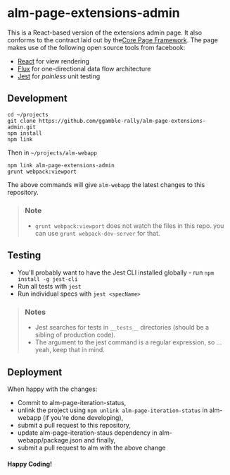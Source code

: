 alm-page-extensions-admin
=========================

This is a React-based version of the extensions admin page. It also conforms to
the contract laid out by the[Core Page Framework](https://github.com/RallySoftware/alm-viewport/tree/master/src/pageframework).
The page makes use of the following open source tools from facebook:
* [React](http://facebook.github.io/react/) for view rendering
* [Flux](http://facebook.github.io/flux/) for one-directional data flow architecture
* [Jest](http://facebook.github.io/jest/) for _painless_ unit testing


## Development
```
cd ~/projects
git clone https://github.com/ggamble-rally/alm-page-extensions-admin.git
npm install
npm link
```
Then in ```~/projects/alm-webapp```
```
npm link alm-page-extensions-admin
grunt webpack:viewport
```
The above commands will give ```alm-webapp``` the latest changes to this repository.

> ### Note
> - ```grunt webpack:viewport``` does not watch the files in this repo. you can use ```grunt webpack-dev-server``` for that.

## Testing
- You'll probably want to have the Jest CLI installed globally - run ```npm install -g jest-cli```
- Run all tests with ```jest```
- Run individual specs with ```jest <specName>```

> ### Notes
> - Jest searches for tests in ```__tests__``` directories (should be a sibling of production code).
> - The argument to the jest command is a regular expression, so ... yeah, keep that in mind.

## Deployment
When happy with the changes:
- Commit to alm-page-iteration-status,
- unlink the project using ```npm unlink alm-page-iteration-status``` in alm-webapp (if you're done developing),
- submit a pull request to this repository,
- update alm-page-iteration-staus dependency in alm-webapp/package.json and finally,
- submit a pull request to alm with the above change

#### Happy Coding!
